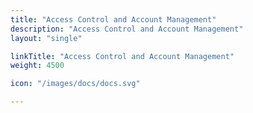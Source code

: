```yaml
---
title: "Access Control and Account Management"
description: "Access Control and Account Management"
layout: "single"

linkTitle: "Access Control and Account Management"
weight: 4500

icon: "/images/docs/docs.svg"

---
```


